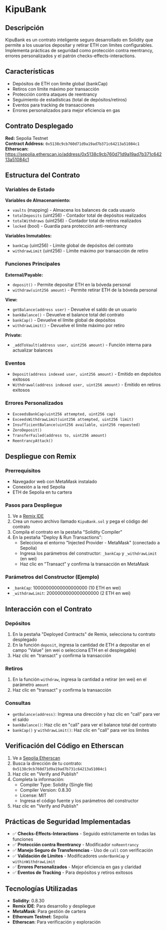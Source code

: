 # KipuBank

## Descripción
KipuBank es un contrato inteligente seguro desarrollado en Solidity que permite a los usuarios depositar y retirar ETH con límites configurables. Implementa prácticas de seguridad como protección contra reentrancy, errores personalizados y el patrón checks-effects-interactions.

## Características
- Depósitos de ETH con límite global (bankCap)
- Retiros con límite máximo por transacción  
- Protección contra ataques de reentrancy
- Seguimiento de estadísticas (total de depósitos/retiros)
- Eventos para tracking de transacciones
- Errores personalizados para mejor eficiencia en gas

## Contrato Desplegado
**Red:** Sepolia Testnet  
**Contract Address:** `0x5138c9cb760d71d9a19ad7b371c64213a51084c1`  
**Etherscan:** https://sepolia.etherscan.io/address/0x5138c9cb760d71d9a19ad7b371c64213a51084c1

## Estructura del Contrato

### Variables de Estado
**Variables de Almacenamiento:**
- `vaults` (mapping) - Almacena los balances de cada usuario
- `totalDeposits` (uint256) - Contador total de depósitos realizados
- `totalWithdraws` (uint256) - Contador total de retiros realizados
- `locked` (bool) - Guardia para protección anti-reentrancy

**Variables Inmutables:**
- `bankCap` (uint256) - Límite global de depósitos del contrato
- `withdrawLimit` (uint256) - Límite máximo por transacción de retiro

### Funciones Principales
**External/Payable:**
- `deposit()` - Permite depositar ETH en la bóveda personal
- `withdraw(uint256 amount)` - Permite retirar ETH de la bóveda personal

**View:**
- `getBalance(address user)` - Devuelve el saldo de un usuario
- `bankBalance()` - Devuelve el balance total del contrato
- `bankCap()` - Devuelve el límite global de depósitos
- `withdrawLimit()` - Devuelve el límite máximo por retiro

**Private:**
- `_addToVault(address user, uint256 amount)` - Función interna para actualizar balances

### Eventos
- `Deposit(address indexed user, uint256 amount)` - Emitido en depósitos exitosos
- `Withdrawal(address indexed user, uint256 amount)` - Emitido en retiros exitosos

### Errores Personalizados
- `ExceedsBankCap(uint256 attempted, uint256 cap)`
- `ExceedsWithdrawLimit(uint256 attempted, uint256 limit)`
- `InsufficientBalance(uint256 available, uint256 requested)`
- `ZeroDeposit()`
- `TransferFailed(address to, uint256 amount)`
- `ReentrancyAttack()`

## Despliegue con Remix

### Prerrequisitos
- Navegador web con MetaMask instalado
- Conexión a la red Sepolia
- ETH de Sepolia en tu cartera

### Pasos para Despliegue
1. Ve a [Remix IDE](https://remix.ethereum.org)
2. Crea un nuevo archivo llamado `KipuBank.sol` y pega el código del contrato
3. Compila el contrato en la pestaña "Solidity Compiler"
4. En la pestaña "Deploy & Run Transactions":
   - Selecciona el entorno "Injected Provider - MetaMask" (conectado a Sepolia)
   - Ingresa los parámetros del constructor: `_bankCap` y `_withdrawLimit` (en wei)
   - Haz clic en "Transact" y confirma la transacción en MetaMask

### Parámetros del Constructor (Ejemplo)
- `_bankCap`: 10000000000000000000 (10 ETH en wei)
- `_withdrawLimit`: 2000000000000000000 (2 ETH en wei)

## Interacción con el Contrato

### Depósitos
1. En la pestaña "Deployed Contracts" de Remix, selecciona tu contrato desplegado
2. En la función `deposit`, ingresa la cantidad de ETH a depositar en el campo "Value" (en wei o selecciona ETH en el desplegable)
3. Haz clic en "transact" y confirma la transacción

### Retiros
1. En la función `withdraw`, ingresa la cantidad a retirar (en wei) en el parámetro `amount`
2. Haz clic en "transact" y confirma la transacción

### Consultas
- `getBalance(address)`: Ingresa una dirección y haz clic en "call" para ver el saldo
- `bankBalance()`: Haz clic en "call" para ver el balance total del contrato
- `bankCap()` y `withdrawLimit()`: Haz clic en "call" para ver los límites

## Verificación del Código en Etherscan
1. Ve a [Sepolia Etherscan](https://sepolia.etherscan.io)
2. Busca la dirección de tu contrato: `0x5138c9cb760d71d9a19ad7b731c64213a51084c1`
3. Haz clic en "Verify and Publish"
4. Completa la información:
   - Compiler Type: Solidity (Single file)
   - Compiler Version: 0.8.30
   - License: MIT
   - Ingresa el código fuente y los parámetros del constructor
5. Haz clic en "Verify and Publish"

## Prácticas de Seguridad Implementadas
- ✅ **Checks-Effects-Interactions** - Seguido estrictamente en todas las funciones
- ✅ **Protección contra Reentrancy** - Modificador `noReentrancy` 
- ✅ **Manejo Seguro de Transferencias** - Uso de `call` con verificación
- ✅ **Validación de Límites** - Modificadores `underBankCap` y `withinWithdrawLimit`
- ✅ **Errores Personalizados** - Mejor eficiencia en gas y claridad
- ✅ **Eventos de Tracking** - Para depósitos y retiros exitosos

## Tecnologías Utilizadas
- **Solidity**: 0.8.30
- **Remix IDE**: Para desarrollo y despliegue
- **MetaMask**: Para gestión de cartera
- **Ethereum Testnet**: Sepolia
- **Etherscan**: Para verificación y exploración
